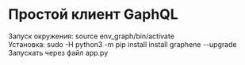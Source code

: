 # Простой клиент GaphQL
Запуск окружения: source env_graph/bin/activate  
Установка: sudo -H python3 -m pip install install graphene --upgrade
Запускать через файл app.py